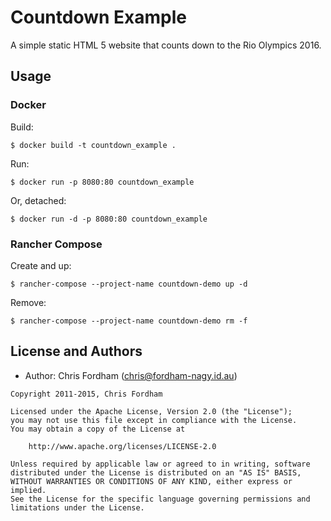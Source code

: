 # Countdown Example

A simple static HTML 5 website that counts down to the Rio Olympics 2016.

## Usage

### Docker

Build:

    $ docker build -t countdown_example .

Run:

    $ docker run -p 8080:80 countdown_example

Or, detached:

    $ docker run -d -p 8080:80 countdown_example

### Rancher Compose

Create and up:

    $ rancher-compose --project-name countdown-demo up -d

Remove:

    $ rancher-compose --project-name countdown-demo rm -f


License and Authors
-------------------
- Author: Chris Fordham (<chris@fordham-nagy.id.au>)

```text
Copyright 2011-2015, Chris Fordham

Licensed under the Apache License, Version 2.0 (the "License");
you may not use this file except in compliance with the License.
You may obtain a copy of the License at

    http://www.apache.org/licenses/LICENSE-2.0

Unless required by applicable law or agreed to in writing, software
distributed under the License is distributed on an "AS IS" BASIS,
WITHOUT WARRANTIES OR CONDITIONS OF ANY KIND, either express or implied.
See the License for the specific language governing permissions and
limitations under the License.
```
